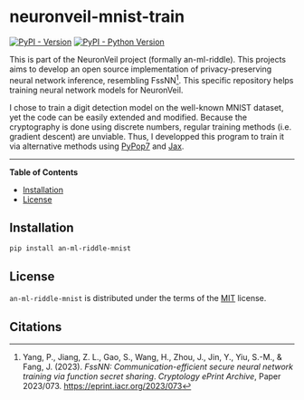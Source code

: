 # neuronveil-mnist-train

[![PyPI - Version](https://img.shields.io/pypi/v/an-ml-riddle-mnist.svg)](https://pypi.org/project/an-ml-riddle-mnist)
[![PyPI - Python Version](https://img.shields.io/pypi/pyversions/an-ml-riddle-mnist.svg)](https://pypi.org/project/an-ml-riddle-mnist)

This is part of the NeuronVeil project (formally an-ml-riddle). This projects aims to develop an open source implementation
of privacy-preserving neural network inference, resembling FssNN[^fssnn]. This specific repository helps training neural
network models for NeuronVeil.

I chose to train a digit detection model on the well-known MNIST dataset, yet the code can be easily extended and modified.
Because the cryptography is done using discrete numbers, regular training methods (i.e. gradient descent) are unviable.
Thus, I developped this program to train it via alternative methods using [PyPop7](https://pypop.readthedocs.io/en/latest/index.html) and [Jax](https://jax.readthedocs.io/en/latest/).

-----

**Table of Contents**

- [Installation](#installation)
- [License](#license)

## Installation

```console
pip install an-ml-riddle-mnist
```

## License

`an-ml-riddle-mnist` is distributed under the terms of the [MIT](https://spdx.org/licenses/MIT.html) license.

## Citations

[^fssnn]: Yang, P., Jiang, Z. L., Gao, S., Wang, H., Zhou, J., Jin, Y., Yiu, S.-M., & Fang, J. (2023). *FssNN: Communication-efficient secure neural network training via function secret sharing*. *Cryptology ePrint Archive*, Paper 2023/073. https://eprint.iacr.org/2023/073
